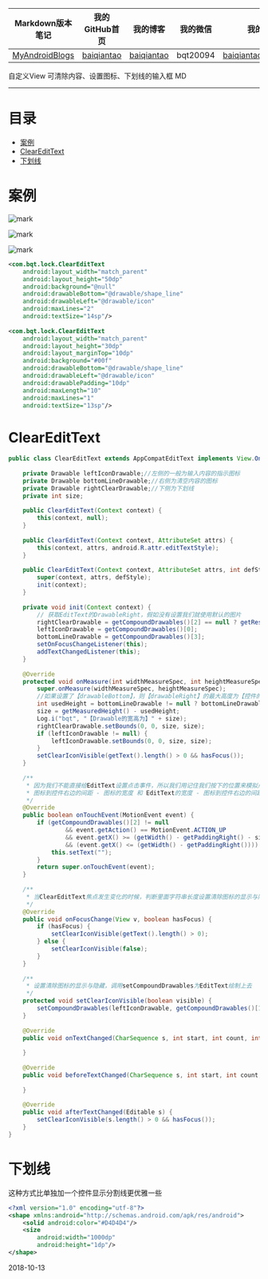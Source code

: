 | Markdown版本笔记 | 我的GitHub首页 | 我的博客 | 我的微信 | 我的邮箱 |  
| :------------: | :------------: | :------------: | :------------: | :------------: |  
| [MyAndroidBlogs][Markdown] | [baiqiantao][GitHub] | [baiqiantao][博客] | bqt20094 | baiqiantao@sina.com |  
  
[Markdown]:https://github.com/baiqiantao/MyAndroidBlogs  
[GitHub]:https://github.com/baiqiantao  
[博客]:http://www.cnblogs.com/baiqiantao/  
  
自定义View 可清除内容、设置图标、下划线的输入框 MD    
***  
目录  
===  

- [案例](#案例)
- [ClearEditText](#clearedittext)
- [下划线](#下划线)
  
# 案例  
![mark](http://pfpk8ixun.bkt.clouddn.com/blog/181013/04Ehg00F6c.png?imageslim)  
  
![mark](http://pfpk8ixun.bkt.clouddn.com/blog/181013/LL6a8H35IA.png?imageslim)  
  
![mark](http://pfpk8ixun.bkt.clouddn.com/blog/181013/926Kleaf06.png?imageslim)  
  
```xml  
<com.bqt.lock.ClearEditText  
    android:layout_width="match_parent"  
    android:layout_height="50dp"  
    android:background="@null"  
    android:drawableBottom="@drawable/shape_line"  
    android:drawableLeft="@drawable/icon"  
    android:maxLines="2"  
    android:textSize="14sp"/>  
  
<com.bqt.lock.ClearEditText  
    android:layout_width="match_parent"  
    android:layout_height="30dp"  
    android:layout_marginTop="10dp"  
    android:background="#00f"  
    android:drawableBottom="@drawable/shape_line"  
    android:drawableLeft="@drawable/icon"  
    android:drawablePadding="10dp"  
    android:maxLength="10"  
    android:maxLines="1"  
    android:textSize="13sp"/>  
```  
  
# ClearEditText  
```java  
public class ClearEditText extends AppCompatEditText implements View.OnFocusChangeListener, TextWatcher {  
      
    private Drawable leftIconDrawable;//左侧的一般为输入内容的指示图标  
    private Drawable bottomLineDrawable;//右侧为清空内容的图标  
    private Drawable rightClearDrawable;//下侧为下划线  
    private int size;  
      
    public ClearEditText(Context context) {  
        this(context, null);  
    }  
      
    public ClearEditText(Context context, AttributeSet attrs) {  
        this(context, attrs, android.R.attr.editTextStyle);  
    }  
      
    public ClearEditText(Context context, AttributeSet attrs, int defStyle) {  
        super(context, attrs, defStyle);  
        init(context);  
    }  
      
    private void init(Context context) {  
        // 获取EditText的DrawableRight，假如没有设置我们就使用默认的图片  
        rightClearDrawable = getCompoundDrawables()[2] == null ? getResources().getDrawable(R.drawable.icon_clean) : getCompoundDrawables()[2];  
        leftIconDrawable = getCompoundDrawables()[0];  
        bottomLineDrawable = getCompoundDrawables()[3];  
        setOnFocusChangeListener(this);  
        addTextChangedListener(this);  
    }  
      
    @Override  
    protected void onMeasure(int widthMeasureSpec, int heightMeasureSpec) {  
        super.onMeasure(widthMeasureSpec, heightMeasureSpec);  
        //如果设置了【drawableBottom】，则【drawableRight】的最大高度为【控件的高度 - drawableBottom的高度 - drawablePadding】  
        int usedHeight = bottomLineDrawable != null ? bottomLineDrawable.getIntrinsicHeight() * 2 + getCompoundDrawablePadding() : 0;  
        size = getMeasuredHeight() - usedHeight;  
        Log.i("bqt", "【Drawable的宽高为】" + size);  
        rightClearDrawable.setBounds(0, 0, size, size);  
        if (leftIconDrawable != null) {  
            leftIconDrawable.setBounds(0, 0, size, size);  
        }  
        setClearIconVisible(getText().length() > 0 && hasFocus());  
    }  
      
    /**  
     * 因为我们不能直接给EditText设置点击事件，所以我们用记住我们按下的位置来模拟点击事件 当我们按下的位置 在 EditText的宽度 -  
     * 图标到控件右边的间距 - 图标的宽度 和 EditText的宽度 - 图标到控件右边的间距之间我们就算点击了图标，竖直方向没有考虑  
     */  
    @Override  
    public boolean onTouchEvent(MotionEvent event) {  
        if (getCompoundDrawables()[2] != null  
                && event.getAction() == MotionEvent.ACTION_UP  
                && event.getX() >= (getWidth() - getPaddingRight() - size)  
                && (event.getX() <= (getWidth() - getPaddingRight()))) {  
            this.setText("");  
        }  
        return super.onTouchEvent(event);  
    }  
      
    /**  
     * 当ClearEditText焦点发生变化的时候，判断里面字符串长度设置清除图标的显示与隐藏  
     */  
    @Override  
    public void onFocusChange(View v, boolean hasFocus) {  
        if (hasFocus) {  
            setClearIconVisible(getText().length() > 0);  
        } else {  
            setClearIconVisible(false);  
        }  
    }  
      
    /**  
     * 设置清除图标的显示与隐藏，调用setCompoundDrawables为EditText绘制上去  
     */  
    protected void setClearIconVisible(boolean visible) {  
        setCompoundDrawables(leftIconDrawable, getCompoundDrawables()[1], visible ? rightClearDrawable : null, bottomLineDrawable);  
    }  
      
    @Override  
    public void onTextChanged(CharSequence s, int start, int count, int after) {  
      
    }  
      
    @Override  
    public void beforeTextChanged(CharSequence s, int start, int count, int after) {  
      
    }  
      
    @Override  
    public void afterTextChanged(Editable s) {  
        setClearIconVisible(s.length() > 0 && hasFocus());  
    }  
}  
```  
  
# 下划线  
这种方式比单独加一个控件显示分割线更优雅一些  
  
```xml  
<?xml version="1.0" encoding="utf-8"?>  
<shape xmlns:android="http://schemas.android.com/apk/res/android">  
    <solid android:color="#D4D4D4"/>  
    <size  
        android:width="1000dp"  
        android:height="1dp"/>  
</shape>  
```  
  
2018-10-13  
